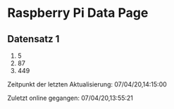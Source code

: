 
# Raspberry Pi Data Page
## Datensatz 1
1. 5
2. 87
3. 449

Zeitpunkt der letzten Aktualisierung: 07/04/20,14:15:00

Zuletzt online gegangen: 07/04/20,13:55:21
    